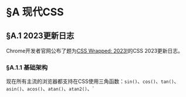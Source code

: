 # §A 现代CSS

## §A.1 2023更新日志

Chrome开发者官网公布了题为[CSS Wrapped: 2023!](https://developer.chrome.com/blog/css-wrapped-2023?hl=zh-cn#nesting)的CSS 2023更新日志。

### §A.1.1 基础架构

现在所有主流的浏览器都支持在CSS使用三角函数：`sin()`、`cos()`、`tan()`、`asin()`、`acos()`、`atan()`、`atan2()`、`

```html

```


